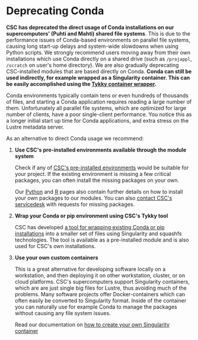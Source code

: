 # Deprecating Conda

**CSC has deprecated the direct usage of Conda installations on our
supercomputers' (Puhti and Mahti) shared file systems**. This is due to the
performance issues of Conda-based environments on parallel file systems, causing
long start-up delays and system-wide slowdowns when using Python scripts. We
strongly recommend users moving away from their own installations which use
Conda directly on a shared drive (such as `/projappl`, `/scratch` on user's home
directory). We are also gradually deprecating CSC-installed modules that are
based directly on Conda. **Conda can still be used indirectly, for example wrapped
as a Singularity container. This can be easily accomplished using the [Tykky
container wrapper](../computing/containers/tykky.md).**

Conda environments typically contain tens or even hundreds of thousands of
files, and starting a Conda application requires reading a large number of them.
Unfortunately all parallel file systems, which are optimized for large number of
clients, have a poor single-client performance. You notice this as a longer
initial start up time for Conda applications, and extra stress on the Lustre
metadata server.

As an alternative to direct Conda usage we recommend:

1. **Use CSC's pre-installed environments available through the module system**
    
    Check if any of [CSC's pre-installed environments](../apps/index.md) would
    be suitable for your project. If the existing environment is missing a few
    critical packages, you can often install the missing packages on your own.
    
    Our
    [Python](../apps/python.md#installing-python-packages-to-existing-modules)
    and [R](../apps/r-env-singularity.md#r-package-installations) pages also
    contain further details on how to install your own packages to our modules.
    You can also [contact CSC's servicedesk](contact.md) with requests for
    missing packages.
    
2. **Wrap your Conda or pip environment using CSC's Tykky tool**

    CSC has developed [a tool for wrapping existing Conda or pip
    installations](../computing/containers/tykky.md) into a
    smaller set of files using Singularity and squashfs technologies. The tool
    is available as a pre-installed module and is also used for CSC's own
    installations.

3. **Use your own custom containers**
    
    This is a great alternative for developing software locally on a
    workstation, and then deploying it on other workstation, cluster, or on
    cloud platforms. CSC's supercomputers support Singularity containers, which
    are are just single big files for Lustre, thus avoiding much of the
    problems. Many software projects offer Docker-containers which can often
    easily be converted to Singularity format. Inside of the container you can
    naturally use for example Conda to manage the packages without causing any
    file system issues.
    
    Read our documentation on [how to create your own Singularity
    container](../computing/containers/creating.md)
